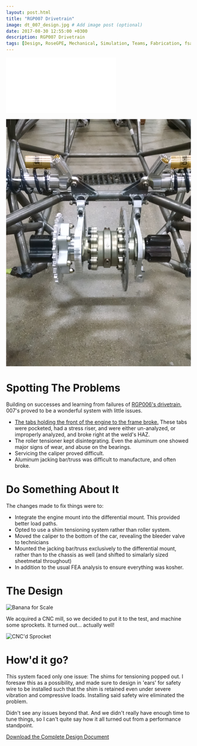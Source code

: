 ```yaml
---
layout: post.html
title: "RGP007 Drivetrain"
image: dt_007_design.jpg # Add image post (optional)
date: 2017-08-30 12:55:00 +0300
description: RGP007 Drivetrain
tags: [Design, RoseGPE, Mechanical, Simulation, Teams, Fabrication, fsae]
---
```


![Drivetrain, assembled](/assets/dt_007_design.pdf)

![Barren Installation](/assets/images/rgp007-drivetrain/install_barren.jpg)

# Spotting The Problems

Building on successes and learning from failures of [RGP006's drivetrain](/dt-006), 007's proved to be a wonderful system with little issues.
- [The tabs holding the front of the engine to the frame broke.](/assets/images/rgp007-drivetrain/006-tab.jpg) These tabs were pocketed, had a stress riser, and were either un-analyzed, or improperly analyzed, and broke right at the weld's HAZ.
- The roller tensioner kept disintegrating. Even the aluminum one showed major signs of wear, and abuse on the bearings.
- Servicing the caliper proved difficult.
- Aluminum jacking bar/truss was difficult to manufacture, and often broke.

# Do Something About It

The changes made to fix things were to:

- Integrate the engine mount into the differential mount. This provided better load paths.
- Opted to use a shim tensioning system rather than roller system.
- Moved the caliper to the bottom of the car, revealing the bleeder valve to technicians
- Mounted the jacking bar/truss exclusively to the differential mount, rather than to the chassis as well (and shifted to simalarly sized sheetmetal throughout)
- In addition to the usual FEA analysis to ensure everything was kosher.

# The Design

![Banana for Scale](/assets/rgp007-drivetrain/banana.jpg)

We acquired a CNC mill, so we decided to put it to the test, and machine some sprockets. It turned out... actually well!

![CNC'd Sprocket](/assets/images/sprocket.jpg)

# How'd it go?

This system faced only one issue: The shims for tensioning popped out. I foresaw this as a possibility, and made sure to design in 'ears' for safety wire to be installed such that the shim is retained even under severe vibration and compressive loads. Installing said safety wire eliminated the problem.

Didn't see any issues beyond that. And we didn't really have enough time to tune things, so I can't quite say how it all turned out from a performance standpoint.

[Download the Complete Design Document](/assets/dt007.pdf)